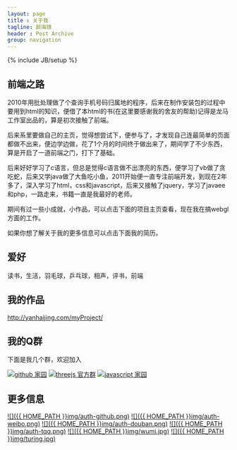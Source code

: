 ```yaml
---
layout: page
title : 关于我
tagline: 颜海镜
header : Post Archive
group: navigation
---
```

{% include JB/setup %}

## 前端之路 ##

2010年用批处理做了个查询手机号码归属地的程序，后来在制作安装包的过程中要用到html的知识，便借了本html的书(在这里要感谢我的舍友的帮助)记得是龙马工作室出品的，算是初次接触了前端。

后来系里要做自己的主页，觉得想尝试下，便参与了，才发现自己连最简单的页面都做不出来，便边学边做，花了1个月的时间终于做出来了，期间学了不少东西，算是开启了一道前端之门，打下了基础。
  
后来好好学习了c语言，但总是觉得c语言做不出漂亮的东西，便学习了vb做了贪吃蛇，后来又学java做了大鱼吃小鱼，2011开始便一直专注前端开发，到现在2年多了，深入学习了html，css和javascript，后来又接触了jquery，学习了javaee和php，一路走来，书籍一直是我最好的老师。

期间有过一些小成就，小作品，可以点击下面的项目主页查看，现在我在搞webgl方面的工作。

如果你想了解关于我的更多信息可以点击下面我的简历。

## 爱好 ##

读书，生活，羽毛球，乒乓球，相声，评书，前端

## 我的作品 ##

<a target="_blank" href="http://yanhaijing.com/myProject/" title="我的作品">http://yanhaijing.com/myProject/</a>

## 我的Q群 ##
下面是我几个群，欢迎加入

<a target="_blank" href="http://shang.qq.com/wpa/qunwpa?idkey=2abbc3c1882f4250778a56919845e48892a83a41ba8111fa48a315d008accb60"><img border="0" src="http://pub.idqqimg.com/wpa/images/group.png" alt="github 家园" title="github 家园"></a>
<a target="_blank" href="http://shang.qq.com/wpa/qunwpa?idkey=e14aef34b7f3defcfa13e8d1764eb53ea3c36db31665a3815df3db8c97237ff5"><img border="0" src="http://pub.idqqimg.com/wpa/images/group.png" alt="threejs 官方群" title="threejs 官方群"></a>
<a target="_blank" href="http://shang.qq.com/wpa/qunwpa?idkey=310a309679ba9b185b18f01b86afba964d0736b9599ed13be8d49de1e609d6d6"><img border="0" src="http://pub.idqqimg.com/wpa/images/group.png" alt="javascript 家园" title="javascript 家园"></a>

## 更多信息 ##

[![]({{ HOME_PATH }}img/auth-github.png)](https://github.com/yanhaijing "我的github")
[![]({{ HOME_PATH }}img/auth-weibo.png)](http://weibo.com/yanhaijing1234 "我的微博")
[![]({{ HOME_PATH }}img/auth-douban.png)](http://www.douban.com/people/yanhaijing/ "我的豆瓣")
[![]({{ HOME_PATH }}img/auth-tqq.png)](http://t.qq.com/web_javascript "我的腾讯微博")
[![]({{ HOME_PATH }}img/wumi.jpg)](http://www.wumii.com/user/178847715440404 "我的无觅")
[![]({{ HOME_PATH }}img/turing.jpg)](http://www.ituring.com.cn/users/121364 "我的图灵")
  
